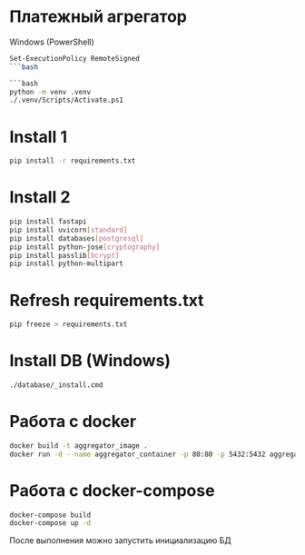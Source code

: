 # Платежный агрегатор

Windows (PowerShell)
```bash
Set-ExecutionPolicy RemoteSigned
```bash

```bash
python -m venv .venv
./.venv/Scripts/Activate.ps1
```

# Install 1
```bash
pip install -r requirements.txt
```

# Install 2
```bash
pip install fastapi
pip install uvicorn[standard]
pip install databases[postgresql]
pip install python-jose[cryptography]
pip install passlib[bcrypt]
pip install python-multipart
```

# Refresh requirements.txt
```bash
pip freeze > requirements.txt
```

# Install DB (Windows)
```bash
./database/_install.cmd
```

# Работа с docker
```bash
docker build -t aggregator_image .
docker run -d --name aggregator_container -p 80:80 -p 5432:5432 aggregator_image
```

# Работа с docker-compose
```bash
docker-compose build
docker-compose up -d
```

После выполнения можно запустить инициализацию БД
